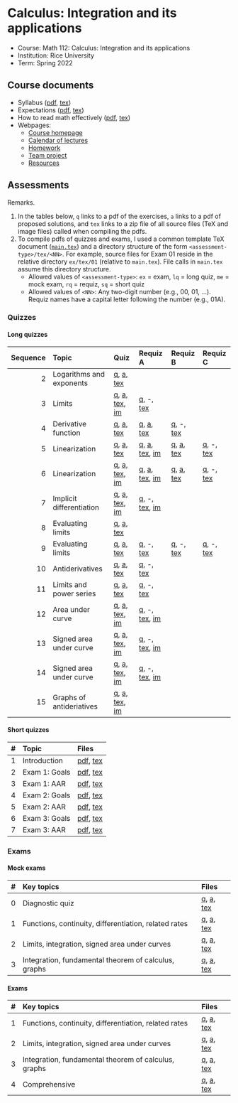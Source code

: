 # Calculus: Integration and its applications

- Course: Math 112: Calculus: Integration and its applications
- Institution: Rice University
- Term: Spring 2022



## Course documents

- Syllabus ([pdf](docs/pdf/syl.pdf), [tex](docs/tex/syl.tex))
- Expectations ([pdf](docs/pdf/exp.pdf), [tex](docs/tex/exp.tex))
- How to read math effectively ([pdf](docs/pdf/read.pdf), [tex](docs/tex/read.tex))
- Webpages:
    - [Course homepage](webp/home.html)
    - [Calendar of lectures](webp/cal.html)
    - [Homework](webp/hw.html)
    - [Team project](webp/tp.html)
    - [Resources](webp/res.html)



## Assessments

Remarks.

1. In the tables below, `q` links to a pdf of the exercises, `a` links to a pdf of proposed solutions, and `tex` links to a zip file of all source files (TeX and image files) called when compiling the pdfs.
2. To compile pdfs of quizzes and exams, I used a common template TeX document ([`main.tex`](assess/main.tex)) and a directory structure of the form `<assessment-type>/tex/<NN>`. For example, source files for Exam 01 reside in the relative directory `ex/tex/01` (relative to `main.tex`). File calls in `main.tex` assume this directory structure.
    - Allowed values of `<assessment-type>`: `ex` = exam, `lq` = long quiz, `me` = mock exam, `rq` = requiz, `sq` = short quiz
    - Allowed values of `<NN>`: Any two-digit number (e.g., 00, 01, ...). Requiz names have a capital letter following the number (e.g., 01A).

### Quizzes

#### Long quizzes

| Sequence | Topic                    | Quiz     | Requiz A | Requiz B | Requiz C |
|---------:|:-------------------------|:---------|:---------|:---------|:---------|
|        2 | Logarithms and exponents | [q](assess/lq/pdf/02.pdf), [a](assess/lq/pdf/02-sol.pdf), [tex](assess/lq/tex/02.tex) |  |  |
|        3 | Limits                   | [q](assess/lq/pdf/03.pdf), [a](assess/lq/pdf/03-sol.pdf), [tex](assess/lq/tex/03.tex), [im](assess/lq/tex/03-graphics.zip) | [q](assess/rq/pdf/03A.pdf), -, [tex](assess/rq/tex/03A.tex) |  |  |
|        4 | Derivative function      | [q](assess/lq/pdf/04.pdf), [a](assess/lq/pdf/04-sol.pdf), [tex](assess/lq/tex/04.tex) | [q](assess/rq/pdf/04A.pdf), [a](assess/rq/pdf/04A-sol.pdf), [tex](assess/rq/tex/04A.tex) | [q](assess/rq/pdf/04B.pdf), -, [tex](assess/rq/tex/04B.tex) |  |
|        5 | Linearization            | [q](assess/lq/pdf/05.pdf), [a](assess/lq/pdf/05-sol.pdf), [tex](assess/lq/tex/05.tex) | [q](assess/rq/pdf/05A06A.pdf), [a](assess/rq/pdf/05A06A-sol.pdf), [tex](assess/rq/tex/05A06A.tex), [im](assess/rq/tex/05A06A-graphics.zip) | [q](assess/rq/pdf/05B06B.pdf), [a](assess/rq/pdf/05B06B-sol.pdf), [tex](assess/rq/tex/05B06B.tex) | [q](assess/rq/pdf/05C06C.pdf), -, [tex](assess/rq/tex/05C06C.tex) |
|        6 | Linearization            | [q](assess/lq/pdf/06.pdf), [a](assess/lq/pdf/06-sol.pdf), [tex](assess/lq/tex/06.tex), [im](assess/lq/tex/06-graphics.zip) | [q](assess/rq/pdf/05A06A.pdf), [a](assess/rq/pdf/05A06A-sol.pdf), [tex](assess/rq/tex/05A06A.tex), [im](assess/rq/tex/05A06A-graphics.zip) | [q](assess/rq/pdf/05B06B.pdf), [a](assess/rq/pdf/05B06B-sol.pdf), [tex](assess/rq/tex/05B06B.tex) | [q](assess/rq/pdf/05C06C.pdf), -, [tex](assess/rq/tex/05C06C.tex) |
|        7 | Implicit differentiation | [q](assess/lq/pdf/07.pdf), [a](assess/lq/pdf/07-sol.pdf), [tex](assess/lq/tex/07.tex), [im](assess/lq/tex/07-graphics.zip) | [q](assess/rq/pdf/07A.pdf), -, [tex](assess/rq/tex/07A.tex), [im](assess/rq/tex/07A-graphics.zip) |  |  |
|        8 | Evaluating limits        | [q](assess/lq/pdf/08.pdf), [a](assess/lq/pdf/08-sol.pdf), [tex](assess/lq/tex/08.tex) |  |  |  |
|        9 | Evaluating limits        | [q](assess/lq/pdf/09.pdf), [a](assess/lq/pdf/09-sol.pdf), [tex](assess/lq/tex/09.tex) | [q](assess/rq/pdf/09A.pdf), -, [tex](assess/rq/tex/09A.tex) | [q](assess/rq/pdf/09B.pdf), -, [tex](assess/rq/tex/09B.tex) | [q](assess/rq/pdf/09C.pdf), -, [tex](assess/rq/tex/09C.tex) |
|       10 | Antiderivatives          | [q](assess/lq/pdf/10.pdf), [a](assess/lq/pdf/10-sol.pdf), [tex](assess/lq/tex/10.tex) | [q](assess/rq/pdf/10A.pdf), -, [tex](assess/rq/tex/10A.tex) |  |  |
|       11 | Limits and power series  | [q](assess/lq/pdf/11.pdf), [a](assess/lq/pdf/11-sol.pdf), [tex](assess/lq/tex/11.tex) | [q](assess/rq/pdf/11A.pdf), -, [tex](assess/rq/tex/11A.tex) |  |  |
|       12 | Area under curve         | [q](assess/lq/pdf/12.pdf), [a](assess/lq/pdf/12-sol.pdf), [tex](assess/lq/tex/12.tex), [im](assess/lq/tex/12-graphics.zip) | [q](assess/rq/pdf/12A.pdf), -, [tex](assess/rq/tex/12A.tex), [im](assess/rq/tex/12A-graphics.zip) |  |  |
|       13 | Signed area under curve  | [q](assess/lq/pdf/13.pdf), [a](assess/lq/pdf/13-sol.pdf), [tex](assess/lq/tex/13.tex), [im](assess/lq/tex/13-graphics.zip) | [q](assess/rq/pdf/13A.pdf), -, [tex](assess/rq/tex/13A.tex), [im](assess/rq/tex/13A-graphics.zip) |  |  |
|       14 | Signed area under curve  | [q](assess/lq/pdf/14.pdf), [a](assess/lq/pdf/14-sol.pdf), [tex](assess/lq/tex/14.tex), [im](assess/lq/tex/14-graphics.zip) | [q](assess/rq/pdf/14A.pdf), -, [tex](assess/rq/tex/14A.tex), [im](assess/rq/tex/14A-graphics.zip) |  |  |
|       15 | Graphs of antideriatives | [q](assess/lq/pdf/15.pdf), [a](assess/lq/pdf/05-sol.pdf), [tex](assess/lq/tex/15.tex), [im](assess/lq/tex/15-graphics.zip) |  |  |  |

#### Short quizzes

| # | Topic         | Files                                                    |
|--:|:--------------|:---------------------------------------------------------|
| 1 | Introduction  | [pdf](assess/sq/pdf/01.pdf), [tex](assess/sq/tex/01.tex) |
| 2 | Exam 1: Goals | [pdf](assess/sq/pdf/02.pdf), [tex](assess/sq/tex/02.tex) |
| 3 | Exam 1: AAR   | [pdf](assess/sq/pdf/03.pdf), [tex](assess/sq/tex/03.tex) |
| 4 | Exam 2: Goals | [pdf](assess/sq/pdf/04.pdf), [tex](assess/sq/tex/04.tex) |
| 5 | Exam 2: AAR   | [pdf](assess/sq/pdf/05.pdf), [tex](assess/sq/tex/05.tex) |
| 6 | Exam 3: Goals | [pdf](assess/sq/pdf/06.pdf), [tex](assess/sq/tex/06.tex) |
| 7 | Exam 3: AAR   | [pdf](assess/sq/pdf/07.pdf), [tex](assess/sq/tex/07.tex) |


### Exams

#### Mock exams

| # | Key topics                                            | Files                                                                                   |
|:--|:------------------------------------------------------|:----------------------------------------------------------------------------------------|
| 0 | Diagnostic quiz                                       | [q](assess/lq/pdf/00.pdf), [a](assess/lq/pdf/00-sol.pdf), [tex](assess/me/tex/00.zip)   |
| 1 | Functions, continuity, differentiation, related rates | [q](assess/me/pdf/01.pdf), [a](assess/me/pdf/01-sol.pdf), [tex](assess/me/tex/01.zip)   |
| 2 | Limits, integration, signed area under curves         | [q](assess/me/pdf/02.pdf), [a](assess/me/pdf/02-sol-a.pdf), [tex](assess/me/tex/02.zip) |
| 3 | Integration, fundamental theorem of calculus, graphs  | [q](assess/me/pdf/03.pdf), [a](assess/me/pdf/03-sol-a.pdf), [tex](assess/me/tex/03.zip) |

#### Exams

| # | Key topics                                            | Files                                                                                 |
|:--|:------------------------------------------------------|:--------------------------------------------------------------------------------------|
| 1 | Functions, continuity, differentiation, related rates | [q](assess/ex/pdf/01.pdf), [a](assess/ex/pdf/01-sol.pdf), [tex](assess/ex/tex/01.zip) |
| 2 | Limits, integration, signed area under curves         | [q](assess/ex/pdf/02.pdf), [a](assess/ex/pdf/02-sol.pdf), [tex](assess/ex/tex/02.zip) |
| 3 | Integration, fundamental theorem of calculus, graphs  | [q](assess/ex/pdf/03.pdf), [a](assess/ex/pdf/03-sol.pdf), [tex](assess/ex/tex/03.zip) |
| 4 | Comprehensive                                         | [q](assess/lq/pdf/04.pdf), [a](assess/lq/pdf/04-sol.pdf), [tex](assess/ex/tex/04.zip) |
